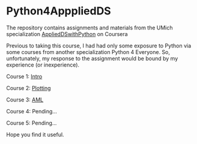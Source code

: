 # Python4ApppliedDS
The  repository contains assignments and materials from the UMich specialization [AppliedDSwithPython](https://www.coursera.org/specializations/data-science-python) on Coursera

Previous to taking this course, I had had only some exposure to Python 
via some courses from another specialization Python 4 
Everyone. So, unfortunately, my response to the assignment 
would be bound by my experience (or inexperience).

Course 1: [Intro](https://github.com/TLI2958/Python4ApppliedDS/tree/course1)

Course 2: [Plotting](https://github.com/TLI2958/Python4ApppliedDS/tree/course2)

Course 3: [AML](https://github.com/TLI2958/Python4ApppliedDS/tree/course3)

Course 4: Pending...

Course 5: Pending...

Hope you find it useful.
